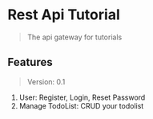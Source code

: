 # Rest Api Tutorial

> The api gateway for tutorials

## Features

> Version: 0.1

1. User: Register, Login, Reset Password
2. Manage TodoList: CRUD your todolist
